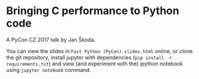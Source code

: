 # Bringing C performance to Python code

A PyCon CZ 2017 talk by Jan Škoda.

You can view the slides in `Fast Python (PyCon).slides.html` online, or clone the git repository, install jupyter with dependencies (`pip install -r requirements.txt`) and view (and experiment with the) ipython notebook using `jupyter notebook` command.

